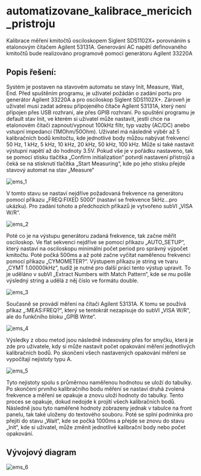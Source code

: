 # automatizovane_kalibrace_mericich_pristroju
Kalibrace měření kmitočtů osciloskopem Siglent SDS1102X+ porovnáním s  etalonovým čítačem Agilent 53131A. Generování AC napětí definovaného kmitočtů  bude realizováno programově pomocí generátoru Agilent 33220A

## Popis řešení:
Systém je postaven na stavovém automatu se stavy Init, Measure, Wait, End. Před 
spuštěním programu, je uživatel požádán o zadání portu pro generátor Agilent 33220A a pro 
osciloskop Siglent SDS1102X+. Zároveň je uživatel musí zadat adresu připojeného čítače 
Agilent 53131A, který není připojen přes USB rozhraní, ale přes GPIB rozhraní. 
Po spuštění programu je default stav Init, ve kterém si uživatel může nastavit, jestli chce na 
etalonovém čítači zapnout/vypnout 100kHz filtr, typ vazby (AC/DC) anebo vstupní 
impedanci (1MOhm/50Ohm). Uživatel má následně výběr až 5 kalibračních bodů kmitočtu, 
kde jednotlivé body můžou nabývat frekvencí 50 Hz, 1 kHz, 5 kHz, 10 kHz, 20 kHz, 50 kHz, 
100 kHz. Může si také nastavit výstupní napětí až do hodnoty 3.5V. Pokud vše je v pořádku 
nastaveno, tak se pomocí stisku tlačítka „Confirm initialization“ potvrdí nastavení přístrojů a 
čeká se na stisknutí tlačítka „Start Measuring“, kde po jeho stisku přejde stavový automat na 
stav „Measure“

![ems_1](https://github.com/HonzaAntos/automatizovane_kalibrace_mericich_pristroju/assets/112206462/3ffae8b3-a79b-4afe-bd92-de074e95b486)


V tomto stavu se nastaví nejdříve požadovaná frekvence na generátoru pomocí příkazu 
„FREQ:FIXED 5000“ (nastaví se frekvence 5kHz…pro ukázku). Pro zadání tohoto a 
předchozích příkazů je vytvořeno subVI „VISA W/R“.

![ems_2](https://github.com/HonzaAntos/automatizovane_kalibrace_mericich_pristroju/assets/112206462/261bafd7-afee-4ed3-8186-ef0956b5dd89)

Poté co je na výstupu generátoru zadaná frekvence, tak začne měřit osciloskop. Ve flat 
sekvenci nejdříve se pomocí příkazu „AUTO_SETUP“, který nastaví na osciloskopu minimální 
počet period pro správný výpočet kmitočtu. Poté počká 500ms a až poté začne vyčítat
naměřenou frekvenci pomocí příkazu „CYMOMETER?“. Výstupem příkazu je string ve tvaru 
„CYMT 1.00000kHz“, tudíž je nutné pro další práci tento výstup upravit. To je uděláno 
v subVI „Extract Numbers with Match Pattern“, kde se mu pošle výsledný string a udělá z něj 
číslo ve formátu double. 

![ems_3](https://github.com/HonzaAntos/automatizovane_kalibrace_mericich_pristroju/assets/112206462/2d6c1d92-559b-42f5-88bb-720b2972bdaa)

Současně se provádí měření na čítači Agilent 53131A. K tomu se používá příkaz 
„:MEAS:FREQ?“, který se tentokrát nezapisuje do subVI „VISA W/R“, ale do funkčního bloku 
„GPIB Write“. 

![ems_4](https://github.com/HonzaAntos/automatizovane_kalibrace_mericich_pristroju/assets/112206462/fb654d4c-70ab-4b6e-be45-6c85ca96d57f)


Výsledky z obou metod jsou následně indexovány přes for smyčku, která je zde pro uživatele, 
kdy si může nastavit počet opakování měření jednotlivých kalibračních bodů. Po skončení 
všech nastavených opakování měření se vypočítají nejistoty typu A.

![ems_5](https://github.com/HonzaAntos/automatizovane_kalibrace_mericich_pristroju/assets/112206462/805e0d75-a72e-4160-a8ef-f60e200003f7)


Tyto nejistoty spolu s průměrnou naměřenou hodnotou se uloží do tabulky. Po skončení 
prvního kalibračního bodu měření se nastaví druhá zvolená frekvence a měření se opakuje a 
znovu uloží hodnoty do tabulky. Tento proces se opakuje, dokud nedojde k projití všech 
kalibračních bodů. Následně jsou tyto naměřené hodnoty zobrazeny jednak v tabulce na 
front panelu, tak také uloženy do textového souboru. Poté se splní podmínka pro přejití do 
stavu „Wait“, kde se počká 1000ms a přejde se znovu do stavu „Init“, kde si uživatel, může 
změnit jednotlivé kalibrační body nebo počet opakování.


## Vývojový diagram 
![ems_6](https://github.com/HonzaAntos/automatizovane_kalibrace_mericich_pristroju/assets/112206462/6fb29d93-0e72-4d01-9cbe-0e39968afe5b)

